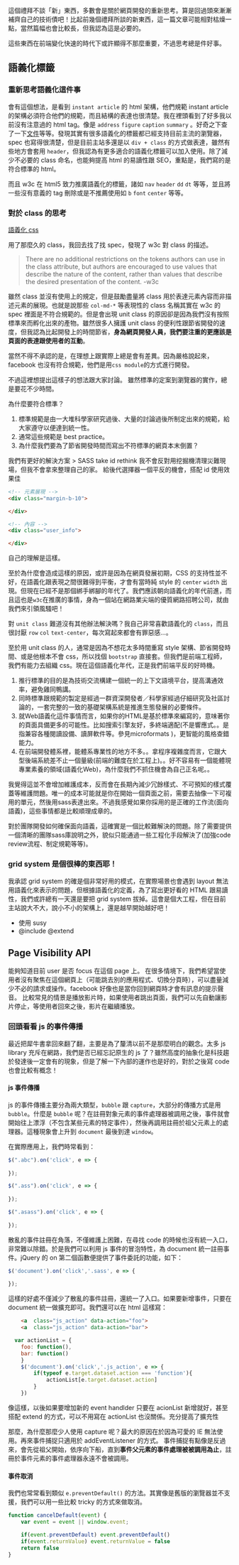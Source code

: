 這個禮拜不談「新」東西，多數會是關於網頁開發的重新思考。算是回過頭來漸漸補齊自己的技術債吧！比起前幾個禮拜所談的新東西，這一篇文章可能相對枯燥一點，當然篇幅也會比較長，但我認為這是必要的。

這些東西在前端變化快速的時代下或許顯得不那麼重要，不過思考總是件好事。

## 語義化標籤

### 重新思考語義化這件事

會有這個想法，是看到 `instant article` 的 html 架構，他們規範 instant article 的架構必須符合他們的規範，而且結構的表達也很清楚。我在裡頭看到了好多我以前沒有注意過的 html tag。像是 `address` `figure` `caption` `summary` 。好奇之下查了一下[文件](http://www.w3schools.com/tags/tag_html.asp)等等。發現其實有很多語義化的標籤都已經支持目前主流的瀏覽器，spec 也寫得很清楚，但是目前主站多還是以 `div + class` 的方式做表達，雖然有些地方會套用 `header`，但我認為有更多適合的語義化標籤可以加入使用。除了減少不必要的 class 命名，也能夠提高 html 的易讀性跟 SEO，重點是，我們寫的是符合標準的 html。


而且 w3c 在 html5 致力推廣語義化的標籤，諸如 `nav` `header` `dd` `dt` 等等，並且將一些沒有意義的 tag 刪除或是不推薦使用如 `b` `font` `center` 等等。


### 對於 class 的思考

[語義化 css](http://www.w3cplus.com/css/semantic-css-with-intelligent-selectors.html)

用了那麼久的 class，我回去找了找 spec，發現了 w3c 對 class 的描述。

> There are no additional restrictions on the tokens authors can use in the class attribute, but authors are encouraged to use values that describe the nature of the content, rather than values that describe the desired presentation of the content.  -w3c


雖然 class 並沒有使用上的規定，但是鼓勵盡量將 class 用於表達元素內容而非描述元素的展現。也就是說那些 `col-md-*` 等表現性的 class 名稱其實在 w3c 的 spec 裡面是不符合規範的。但是會出現 unit class 的原因卻是因為我們沒有按照標準來而孵化出來的產物。雖然很多人擁護 unit class 的便利性跟節省開發的速度，但我認為比起開發上的時間節省，**身為網頁開發人員，我們要注重的更應該是頁面的表達跟使用者的互動**。

當然不得不承認的是，在理想上跟實際上總是會有差異。因為嚴格說起來，facebook 也沒有符合規範，他們是用`css module`的方式進行開發。

不過這裡想提出這樣子的想法跟大家討論。
雖然標準的定案到瀏覽器的實作，總是要花不少時間。

為什麼要符合標準？
1. 標準規範是由一大堆科學家研究過後、大量的討論過後所制定出來的規範，給大家遵守以便達到統一性。
2. 通常這些規範是 best practice。
3. 為什麼我們要為了節省開發時間而寫出不符標準的網頁本末倒置？



我們有更好的解決方案 > SASS
take id rethink
我不會反對用挖掘機清理災難現場，但我不會拿來整理自己的家。
給後代選擇器一個平反的機會，搭配 id 使用效果佳



```html
<!-- 元素展現 -->
<div class="margin-b-10">

</div>

<!-- 內容 -->
<div class="user_info">

</div>

```

自己的理解是這樣。

至於為什麼會造成這樣的原因，或許是因為在網頁發展初期，CSS 的支持性並不好，在語義化跟表現之間很難得到平衡，才會有當時純 style 的 `center` `width` 出現。但現在已經不是那個綁手綁腳的年代了。我們應該朝向語義化的年代前進，而且這也是`w3c`在推廣的事情，身為一個站在網路業尖端的優質網路招聘公司，就由我們來引領風騷吧！

對 `unit class` 難道沒有其他辦法解決嗎？我自己非常喜歡語義化的 `class`，而且很討厭 `row` `col` `text-center`，每次寫起來都會有罪惡感...。

至於用 unit class 的人，通常是因為不想花太多時間重寫 style 架構、節省開發時間、或是他根本不會 css，所以找個 `bootstrap` 直接套。但我們是前端工程師，我們有能力去組織 css。現在這個語義化年代，正是我們前端平反的好時機。

1. 推行標準的目的是為技術交流構建一個統一的上下文語境平台，提高溝通效率，避免雞同鴨講。
2. 同時標準跟規範的製定是經過一群資深開發者／科學家經過仔細研究及社區討論的，一套完整的一致的基礎架構系統是推進生態發展的必要條件。
3. 就Web語義化這件事情而言，如果你的HTML是基於標準來編寫的，意味著你的頁面具備更多的可能性。比如搜索引擎友好，多終端適配(不是響應式。。是指兼容各種閱讀設備、讀屏軟件等。參見microformats )，更智能的風格查錯能力。
4. 在前端開發體系裡，能體系專業性的地方不多。。拿程序複雜度而言，它跟大型後端系統差不止一個量級(前端的難度在於工程上)。。好不容易有一個能體現專業素養的領域(語義化Web)，為什麼我們不抓住機會為自己正名呢。。

我覺得這並不會增加維護成本，反而會在長期內減少冗餘樣式、不可預知的樣式覆蓋等維護問題。唯一的成本可能就是你在開始一個頁面之前，需要去抽像一下可複用的單元，然後用sass表達出來。不過我感覺如果你採用的是正確的工作流(面向語義)，這些事情都是比較順理成章的。

對於團隊開發如何確保面向語義，這確實是一個比較難解決的問題。除了需要提供一個清晰的團隊sass庫說明之外，貌似只能通過一些工程化手段解決了(加強code review流程、制定規範等等)。

### grid system 是個很棒的東西耶！

我承認 grid system 的確是個非常好用的模式，在實際場景也會遇到 layout 無法用語義化來表示的問題，但根據語義化的定義，為了寫出更好看的 HTML 跟易讀性，我們或許總有一天還是要把 grid system 拔掉。這會是個大工程，但在目前主站說大不大，說小不小的架構上，還是越早開始越好吧！

- 使用 susy
- @include @extend

## Page Visibility API

能夠知道目前 user 是否 focus 在這個 page 上。
在很多情境下，我們希望當使用者沒有聚焦在這個網頁上（可能跳去別的應用程式、切換分頁時），可以盡量減少不必的請求或操作。facebook 好像也是當你回到網頁時才會有訊息的提示聲音。
比較常見的情景是播放影片時，如果使用者跳出頁面，我們可以先自動讓影片停止，等使用者回來之後，影片在繼續播放。

### 回頭看看 js 的事件傳播

最近把犀牛書拿回來翻了翻，主要是為了釐清以前不是那麼明白的觀念。太多 js library 充斥在網路，我們是否已經忘記原生的 js 了？雖然高度的抽象化是科技趨於發達後一定會有的現象，但是了解一下內部的運作也是好的，對於之後寫 code 也會比較有概念！

#### js 事件傳播

js 的事件傳播主要分為兩大類型，`bubble` 跟 `capture`，大部分的傳播方式是用 `bubble`。什麼是 `bubble` 呢？在註冊對象元素的事件處理器被調用之後，事件就會開始往上漂浮（不包含某些元素的特定事件），然後再調用註冊於祖父元素上的處理器。這種現象會上升到 `document` 最後到達 `window`。

在實際應用上，我們時常看到：
```js
$(".abc").on('click', e => {
	
});

$(".ass").on('click', e => {
	
});

$(".asass").on('click', e => {
	
});

```

散亂的事件註冊在角落，不僅維護上困難，在尋找 code 的時候也沒有統一入口，非常難以除錯。於是我們可以利用 js 事件的冒泡特性，為 document 統一註冊事件。jQuery 的 on 第二個函數便提供了事件委託的功能，如下：

```js
$('document').on('click','.sass', e => {
 
});
```

這樣的好處不僅減少了散亂的事件註冊，還統一了入口。如果要新增事件，只要在 document 統一做擴充即可。我們還可以在 html 這樣寫：

```html
	<a  class="js_action" data-action="foo">
	<a  class="js_action" data-action="bar">
```

```js
  var actionList = {
  	foo: function(),
  	bar: function()
	}
	$('document').on('click','.js_action', e => {
		if(typeof e.target.dataset.action === 'function'){
			actionList[e.target.dataset.action]
		}
	})
```

像這樣，以後如果要增加新的 event handlder 只要在 acionList 新增就好，甚至搭配 extend 的方式，可以不用寫在 actionList 也沒關係。充分提高了擴充性


那麼，為什麼那麼少人使用 capture 呢？最大的原因在於因為可愛的 IE 無法使用。再來事件捕捉只適用於 addEventListener 的方式。
事件捕捉有點像是反過來，會先從祖父開始，依序向下船，直到**事件父元素的事件處理被被調用為止**，註冊於事件元素的事件處理器永遠不會被調用。

#### 事件取消

我們也常常看到類似 `e.preventDefault()` 的方法。其實像是舊版的瀏覽器並不支援，我們可以用一些比較 tricky 的方式來做取消。

```js
function cancelDefault(event) {
	var event = event || window.event;

	if(event.preventDefault) event.preventDefault()
	if(event.returnValue) event.returnValue = false
	return false
}

```

